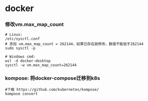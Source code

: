 # docker

### 修改vm.max_map_count
```
# Linux:
/etc/sysctl.conf
# 添加 vm.max_map_count = 262144，如果已存在就修改，数值不能低于262144
sudo sysctl -p

# Windows cmd:
wsl -d docker-desktop
sysctl -w vm.max_map_count=262144
```

### kompose: 将docker-compose迁移到k8s
```
#下载 https://github.com/kubernetes/kompose/
kompose convert
```